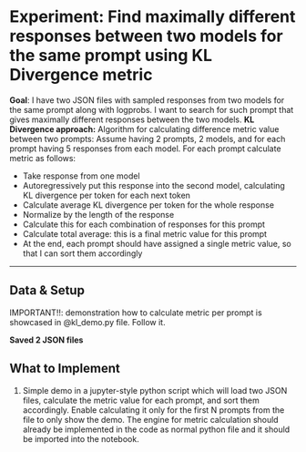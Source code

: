 # Experiment: Find maximally different responses between two models for the same prompt using KL Divergence metric

**Goal**: I have two JSON files with sampled responses from two models for the same prompt along with logprobs. I want to search for such prompt that gives maximally different responses between the two models.
**KL Divergence approach:** Algorithm for calculating difference metric value between two prompts:
Assume having 2 prompts, 2 models, and for each prompt having 5 responses from each model.
For each prompt calculate metric as follows:
- Take response from one model
- Autoregressively put this response into the second model, calculating KL divergence per token for each next token
- Calculate average KL divergence per token for the whole response
- Normalize by the length of the response
- Calculate this for each combination of responses for this prompt
- Calculate total average: this is a final metric value for this prompt
- At the end, each prompt should have assigned a single metric value, so that I can sort them accordingly

---

## Data & Setup

IMPORTANT!!: demonstration how to calculate metric per prompt is showcased in @kl_demo.py file. Follow it.

**Saved 2 JSON files**

## What to Implement

1. Simple demo in a jupyter-style python script which will load two JSON files, calculate the metric value for each prompt, and sort them accordingly. Enable calculating it only for the first N prompts from the file to only show the demo. The engine for metric calculation should already be implemented in the code as normal python file and it should be imported into the notebook.
